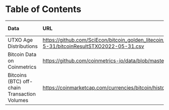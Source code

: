 # Table of Contents

|   **Data**   | **URL** | **Latest Updates**|
|:------------|:---------|:----------|
|  UTXO Age Distributions| https://github.com/SciEcon/bitcoin_golden_litecoin_silver/blob/main/Bitcoin%20STXOs%202022-5-31/bitcoinResultSTXO2022-05-31.csv |2022-5-31|
|Bitcoin Data on Coinmetrics|https://github.com/coinmetrics-io/data/blob/master/csv/btc.csv|2022-5-31|
|Bitcoins (BTC) off-chain Transaction Volumes|https://coinmarketcap.com/currencies/bitcoin/historical-data/|2022-5-31|
